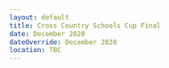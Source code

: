 ```yaml
---
layout: default
title: Cross Country Schools Cup Final
date: December 2020
dateOverride: December 2020
location: TBC
---
```

